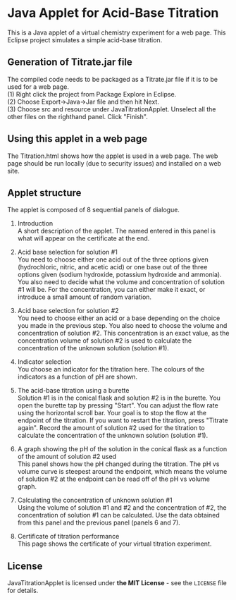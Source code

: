 # Java Applet for Acid-Base Titration
This is a Java applet of a virtual chemistry experiment for a web page. This Eclipse project simulates a simple acid-base titration.

## Generation of Titrate.jar file
The compiled code needs to be packaged as a Titrate.jar file if it is to be used for a web page.<br>
(1) Right click the project from Package Explore in Eclipse.<br>
(2) Choose Export->Java->Jar file and then hit Next.<br>
(3) Choose src and resource under JavaTitrationApplet. Unselect all the other files on the righthand panel. Click "Finish".

## Using this applet in a web page
The Titration.html shows how the applet is used in a web page. The web page should be run locally (due to security issues) and installed on a web site. 

## Applet structure
The applet is composed of 8 sequential panels of dialogue.
1. Introduction<br>
A short description of the applet. The named entered in this panel is what will appear on the certificate at the end.

2. Acid base selection for solution #1<br>
You need to choose either one acid out of the three options given (hydrochloric, nitric, and acetic acid) or one base out of the three options given (sodium hydroxide, potassium hydroxide and ammonia). You also need to decide what the volume and concentration of solution #1 will be. For the concentration, you can either make it exact, or introduce a small amount of random variation.

3. Acid base selection for solution #2<br>
You need to choose either an acid or a base depending on the choice you made in the previous step. You also need to choose the volume and concentration of solution #2. This concentration is an exact value, as the concentration volume of solution #2 is used to calculate the concentration of the unknown solution (solution #1).

4. Indicator selection<br>
You choose an indicator for the titration here. The colours of the indicators as a function of pH are shown.
  
5. The acid-base titration using a burette<br>
Solution #1 is in the conical flask and solution #2 is in the burette. You open the burette tap by pressing "Start". You can adjust the flow rate using the horizontal scroll bar. Your goal is to stop the flow at the endpoint of the titration. If you want to restart the titration, press "Titrate again". Record the amount of solution #2 used for the titration to calculate the concentration of the unknown solution (solution #1).

6. A graph showing the pH of the solution in the conical flask as a function of the amount of solution #2 used<br>
This panel shows how the pH changed during the titration. The pH vs volume curve is steepest around the endpoint, which means the volume of solution #2 at the endpoint can be read off of the pH vs volume graph.

7. Calculating the concentration of unknown solution #1<br>
Using the volume of solution #1 and #2 and the concentration of #2, the concentration of solution #1 can be calculated. Use the data obtained from this panel and the previous panel (panels 6 and 7).

8. Certificate of titration performance<br>
This page shows the certificate of your virtual titration experiment.
  
## License
JavaTitrationApplet is licensed under <B>the MIT License</B> - see the `LICENSE` file for details.
